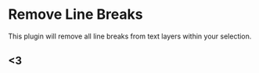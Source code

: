 # Remove Line Breaks
This plugin will remove all line breaks from text layers within your selection.

## <3
